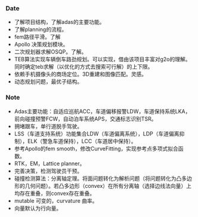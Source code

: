 ### Date
- 了解项目结构，了解adas的主要功能。
- 了解planning的流程。
- fem路径平滑。了解
- Apollo 决策规划模块。
- 二次规划器求解OSQP。了解。
- TEB算法实现车辆倒车路劲规划。可以实现，借由该项目丰富对g2o的理解。同时确定teb求解（以优化的方式去搜索可行解）的上下限。
- 依赖手机摄像头的商场定位。3D重建和图像匹配。灵感。
- 动态规划问题，最优子结构。


### Note
- Adas主要功能：自适应巡航ACC，车道偏移报警LDW，车道保持系统LKA，前向碰撞预警FCW，自动泊车系统APS，交通标志识别TSR。
- 拥堵跟车，单行道脱手驾驶。
- LSS（车道支持系统）功能集合LDW（车道偏离系统），LDP（车道偏离抑制），ELK（警急车道保持），LCC（车道居中保持）。
- 参考Apollo的fem smooth，修改CurveFitting，实现参考点多项式拟合函数。
- RTK，EM，Lattice planner。
- 完善决策，检测驾驶员干预。
- 碰撞检测算法：分离轴定理。将面问题转化为解析问题（将问题转化为凸多边形的几何问题）。若凸多边形（convex）在所有分离轴（选择边线法向量）上均存在重叠，则convex存在重叠。
- mutable 可变的，curvature 曲率。
- 向量默认为行向量。